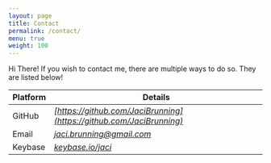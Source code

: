 ```yaml
---
layout: page
title: Contact
permalink: /contact/
menu: true
weight: 100
---
```


Hi There! If you wish to contact me, there are multiple ways to do so. They are listed below!

Platform | Details
--- | ---
GitHub | *[https://github.com/JaciBrunning](https://github.com/JaciBrunning)*
Email | *[jaci.brunning@gmail.com](mailto:jaci.brunning@gmail.com)*
Keybase | *[keybase.io/jaci](https://keybase.io/jaci)*
